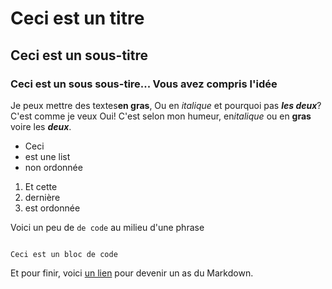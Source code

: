 # Ceci est un titre
## Ceci est un sous-titre
### Ceci est un sous sous-tire... Vous avez compris l'idée

Je peux mettre des textes**en gras**,
Ou en *italique* et pourquoi pas ***les deux***? C'est comme je veux
Oui! C'est selon mon humeur, en*italique* ou en **gras** voire les ***deux***.

-   Ceci
-   est une list
-   non ordonnée

1. Et cette
2. dernière
3. est ordonnée

Voici un peu de `de code` au milieu d'une phrase

```

Ceci est un bloc de code

```

Et pour finir, voici [un lien](https://guides.github.com/features/mastering-markdown/) pour devenir un as du Markdown. 
